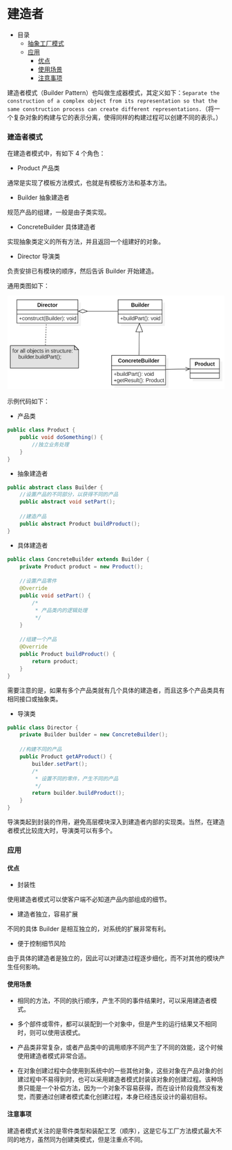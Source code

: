 # 建造者

- 目录
    - [抽象工厂模式](#抽象工厂模式)
    - [应用](#应用)
        - [优点](#优点)
        - [使用场景](#使用场景)
        - [注意事项](#注意事项)

建造者模式（Builder Pattern）也叫做生成器模式，其定义如下：`Separate the construction of a complex object from its representation so that the same construction process can create different representations.`（将一个复杂对象的构建与它的表示分离，使得同样的构建过程可以创建不同的表示。）

### 建造者模式

在建造者模式中，有如下 4 个角色：

- Product 产品类

通常是实现了模板方法模式，也就是有模板方法和基本方法。

- Builder 抽象建造者

规范产品的组建，一般是由子类实现。

- ConcreteBuilder 具体建造者

实现抽象类定义的所有方法，并且返回一个组建好的对象。

- Director 导演类

负责安排已有模块的顺序，然后告诉 Builder 开始建造。

通用类图如下：

<div align="left">
    <img src="https://github.com/lazecoding/Note/blob/main/images/pattern/建造者模式通用类图.png" width="600px">
</div>

示例代码如下：

- 产品类

````java
public class Product {
    public void doSomething() {
        //独立业务处理
    }
}
````

- 抽象建造者

````java
public abstract class Builder {
    //设置产品的不同部分，以获得不同的产品
    public abstract void setPart();

    //建造产品
    public abstract Product buildProduct();
}
````

- 具体建造者

```java
public class ConcreteBuilder extends Builder {
    private Product product = new Product();

    //设置产品零件
    @Override
    public void setPart() {
        /*
         * 产品类内的逻辑处理
         */
    }

    //组建一个产品
    @Override
    public Product buildProduct() {
        return product;
    }
}
```

需要注意的是，如果有多个产品类就有几个具体的建造者，而且这多个产品类具有相同接口或抽象类。


- 导演类

```java
public class Director {
    private Builder builder = new ConcreteBuilder();

    //构建不同的产品
    public Product getAProduct() {
        builder.setPart();
        /*
         * 设置不同的零件，产生不同的产品
         */
        return builder.buildProduct();
    }
}
```

导演类起到封装的作用，避免高层模块深入到建造者内部的实现类。当然，在建造者模式比较庞大时，导演类可以有多个。

### 应用

#### 优点

- 封装性

使用建造者模式可以使客户端不必知道产品内部组成的细节。

- 建造者独立，容易扩展

不同的具体 Builder 是相互独立的，对系统的扩展非常有利。

- 便于控制细节风险

由于具体的建造者是独立的，因此可以对建造过程逐步细化，而不对其他的模块产生任何影响。

#### 使用场景

- 相同的方法，不同的执行顺序，产生不同的事件结果时，可以采用建造者模式。

- 多个部件或零件，都可以装配到一个对象中，但是产生的运行结果又不相同时，则可以使用该模式。

- 产品类非常复杂，或者产品类中的调用顺序不同产生了不同的效能，这个时候使用建造者模式非常合适。

- 在对象创建过程中会使用到系统中的一些其他对象，这些对象在产品对象的创建过程中不易得到时，也可以采用建造者模式封装该对象的创建过程。该种场景只能是一个补偿方法，因为一个对象不容易获得，而在设计阶段竟然没有发觉，而要通过创建者模式柔化创建过程，本身已经违反设计的最初目标。

#### 注意事项

建造者模式关注的是零件类型和装配工艺（顺序），这是它与工厂方法模式最大不同的地方，虽然同为创建类模式，但是注重点不同。

